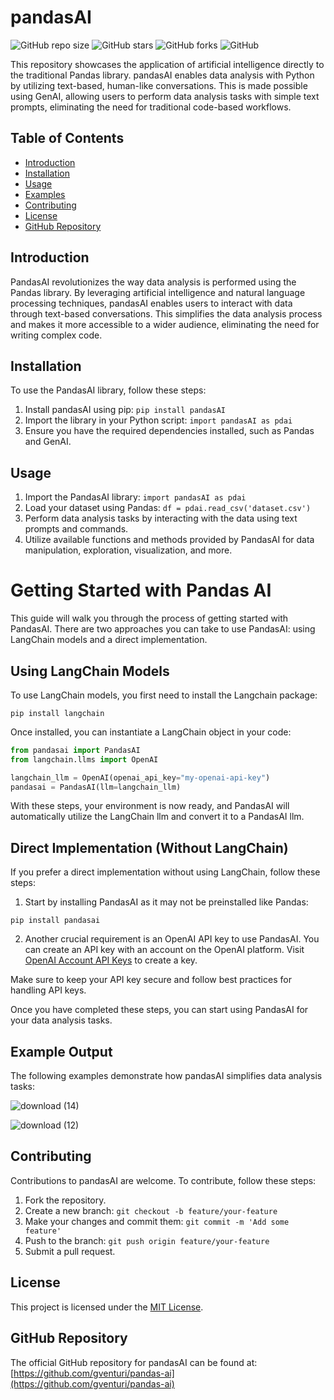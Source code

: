 # pandasAI

![GitHub repo size](https://img.shields.io/github/repo-size/inuwamobarak/pandasAI)
![GitHub stars](https://img.shields.io/github/stars/inuwamobarak/pandasAI?style=social)
![GitHub forks](https://img.shields.io/github/forks/inuwamobarak/pandasAI?style=social)
![GitHub](https://img.shields.io/github/license/inuwamobarak/pandasAI)

This repository showcases the application of artificial intelligence directly to the traditional Pandas library. pandasAI enables data analysis with Python by utilizing text-based, human-like conversations. This is made possible using GenAI, allowing users to perform data analysis tasks with simple text prompts, eliminating the need for traditional code-based workflows.

## Table of Contents
- [Introduction](#introduction)
- [Installation](#installation)
- [Usage](#usage)
- [Examples](#examples)
- [Contributing](#contributing)
- [License](#license)
- [GitHub Repository](#github-repository)

## Introduction
PandasAI revolutionizes the way data analysis is performed using the Pandas library. By leveraging artificial intelligence and natural language processing techniques, pandasAI enables users to interact with data through text-based conversations. This simplifies the data analysis process and makes it more accessible to a wider audience, eliminating the need for writing complex code.

## Installation
To use the PandasAI library, follow these steps:
1. Install pandasAI using pip: `pip install pandasAI`
2. Import the library in your Python script: `import pandasAI as pdai`
3. Ensure you have the required dependencies installed, such as Pandas and GenAI.

## Usage
1. Import the PandasAI library: `import pandasAI as pdai`
2. Load your dataset using Pandas: `df = pdai.read_csv('dataset.csv')`
3. Perform data analysis tasks by interacting with the data using text prompts and commands.
4. Utilize available functions and methods provided by PandasAI for data manipulation, exploration, visualization, and more.

# Getting Started with Pandas AI

This guide will walk you through the process of getting started with PandasAI. There are two approaches you can take to use PandasAI: using LangChain models and a direct implementation.

## Using LangChain Models

To use LangChain models, you first need to install the Langchain package:

```shell
pip install langchain
```

Once installed, you can instantiate a LangChain object in your code:

```python
from pandasai import PandasAI
from langchain.llms import OpenAI

langchain_llm = OpenAI(openai_api_key="my-openai-api-key")
pandasai = PandasAI(llm=langchain_llm)
```

With these steps, your environment is now ready, and PandasAI will automatically utilize the LangChain llm and convert it to a PandasAI llm.

## Direct Implementation (Without LangChain)

If you prefer a direct implementation without using LangChain, follow these steps:

1. Start by installing PandasAI as it may not be preinstalled like Pandas:

```shell
pip install pandasai
```

2. Another crucial requirement is an OpenAI API key to use PandasAI. You can create an API key with an account on the OpenAI platform. Visit [OpenAI Account API Keys](https://platform.openai.com/account/api-keys) to create a key.

Make sure to keep your API key secure and follow best practices for handling API keys.

Once you have completed these steps, you can start using PandasAI for your data analysis tasks.

## Example Output
The following examples demonstrate how pandasAI simplifies data analysis tasks:

![download (14)](https://github.com/inuwamobarak/pandasAI/assets/65142149/04effe01-ac26-4074-bf05-fc957ddc38a2)

![download (12)](https://github.com/inuwamobarak/pandasAI/assets/65142149/88f76576-5ed8-41d6-92f5-25440abfd30c)


## Contributing
Contributions to pandasAI are welcome. To contribute, follow these steps:
1. Fork the repository.
2. Create a new branch: `git checkout -b feature/your-feature`
3. Make your changes and commit them: `git commit -m 'Add some feature'`
4. Push to the branch: `git push origin feature/your-feature`
5. Submit a pull request.

## License
This project is licensed under the [MIT License](LICENSE).

## GitHub Repository
The official GitHub repository for pandasAI can be found at: [https://github.com/gventuri/pandas-ai](https://github.com/gventuri/pandas-ai)
